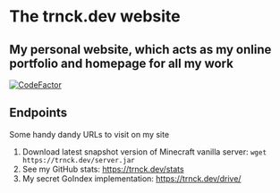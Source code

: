 # The trnck.dev website

## My personal website, which acts as my online portfolio and homepage for all my work

[![CodeFactor](https://www.codefactor.io/repository/github/filiptronicek/trnck.dev/badge)](https://www.codefactor.io/repository/github/filiptronicek/trnck.dev)

## Endpoints
Some handy dandy URLs to visit on my site

1. Download latest snapshot version of Minecraft vanilla server: `wget https://trnck.dev/server.jar`
1. See my GitHub stats: https://trnck.dev/stats
1. My secret GoIndex implementation: https://trnck.dev/drive/
